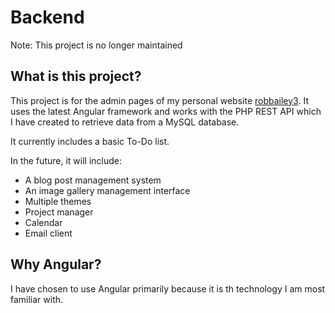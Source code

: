 # Backend

Note: This project is no longer maintained

## What is this project?

This project is for the admin pages of my personal website [robbailey3](https://robbailey3.co.uk). It uses the latest Angular framework and works with the PHP REST API which I have created to retrieve data from a MySQL database.

It currently includes a basic To-Do list.

In the future, it will include:

- A blog post management system
- An image gallery management interface
- Multiple themes
- Project manager
- Calendar
- Email client

## Why Angular?

I have chosen to use Angular primarily because it is th technology I am most familiar with.
